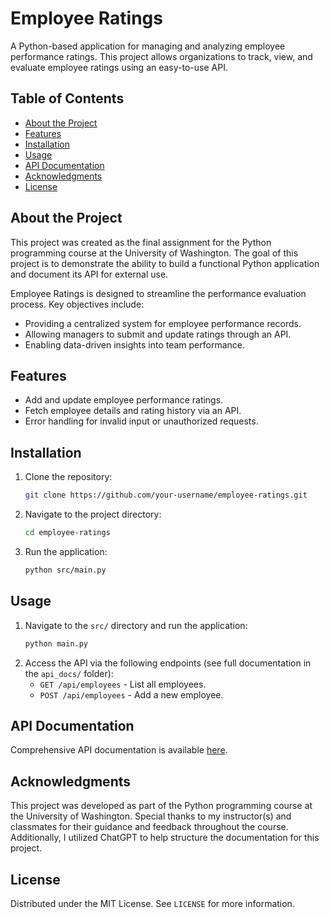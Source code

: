 # Employee Ratings

A Python-based application for managing and analyzing employee performance ratings. This project allows organizations to track, view, and evaluate employee ratings using an easy-to-use API.

## Table of Contents
- [About the Project](#about-the-project)
- [Features](#features)
- [Installation](#installation)
- [Usage](#usage)
- [API Documentation](#api-documentation)
- [Acknowledgments](#acknowledgments)
- [License](#license)

## About the Project
This project was created as the final assignment for the Python programming course at the University of Washington. The goal of this project is to demonstrate the ability to build a functional Python application and document its API for external use.

Employee Ratings is designed to streamline the performance evaluation process. 
Key objectives include:
- Providing a centralized system for employee performance records.
- Allowing managers to submit and update ratings through an API.
- Enabling data-driven insights into team performance.

## Features
- Add and update employee performance ratings.
- Fetch employee details and rating history via an API.
- Error handling for invalid input or unauthorized requests.

## Installation
1. Clone the repository:
   ```bash
   git clone https://github.com/your-username/employee-ratings.git
   ```
2. Navigate to the project directory:
   ```bash
   cd employee-ratings
   ```
3. Run the application:
   ```bash
   python src/main.py
   ```

## Usage
1. Navigate to the `src/` directory and run the application:
   ```bash
   python main.py
   ```
2. Access the API via the following endpoints (see full documentation in the `api_docs/` folder):
   - `GET /api/employees` - List all employees.
   - `POST /api/employees` - Add a new employee.

## API Documentation
Comprehensive API documentation is available [here](./api_docs/overview.md).

## Acknowledgments
This project was developed as part of the Python programming course at the University of Washington. Special thanks to my instructor(s) and classmates for their guidance and feedback throughout the course. Additionally, I utilized ChatGPT to help structure the documentation for this project.

## License
Distributed under the MIT License. See `LICENSE` for more information.
